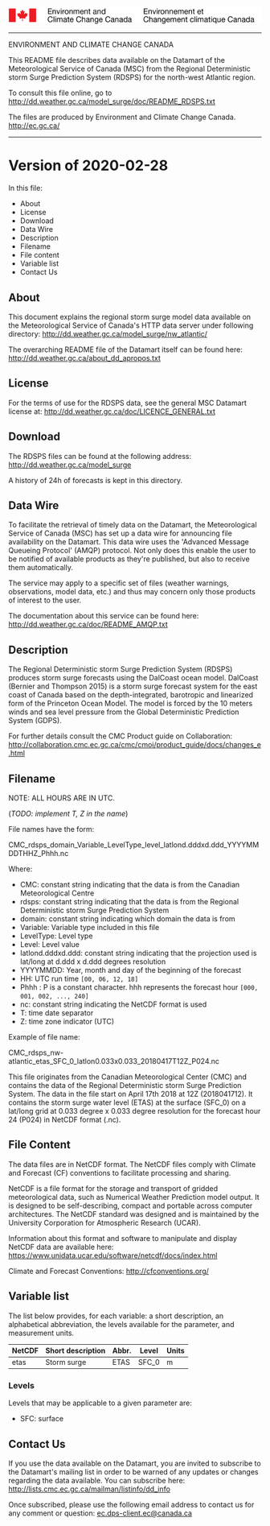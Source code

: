 
![ECCC logo](../../../docs/img_eccc-logo.png)

----------------------------------------
ENVIRONMENT AND CLIMATE CHANGE CANADA

This README file describes data available on the Datamart of the Meteorological Service of Canada (MSC) from the Regional Deterministic storm Surge Prediction System (RDSPS) for the north-west Atlantic region.

To consult this file online, go to
http://dd.weather.gc.ca/model_surge/doc/README_RDSPS.txt

The files are produced by Environment and Climate Change Canada.
http://ec.gc.ca/

----------------------------------------


# Version of 2020-02-28

In this file:
* About
* License
* Download
* Data Wire
* Description
* Filename
* File content
* Variable list
* Contact Us


##   About  

This document explains the regional storm surge model data available on the Meteorological Service of Canada's HTTP data server under following directory:
http://dd.weather.gc.ca/model_surge/nw_atlantic/

The overarching README file of the Datamart itself can be found here:
http://dd.weather.gc.ca/about_dd_apropos.txt



##   License

For the terms of use for the RDSPS data, see the general MSC Datamart license at:
http://dd.weather.gc.ca/doc/LICENCE_GENERAL.txt


##    Download

The RDSPS files can be found at the following address:
http://dd.weather.gc.ca/model_surge

A history of 24h of forecasts is kept in this directory.


##     Data Wire  

To facilitate the retrieval of timely data on the Datamart, the Meteorological
Service of Canada (MSC) has set up a data wire for announcing file availability
on the Datamart.  This data wire uses the 'Advanced Message Queueing Protocol'
(AMQP) protocol. Not only does this enable the user to be notified of available
products as they're published, but also to receive them automatically.

The service may apply to a specific set of files (weather warnings,
observations, model data, etc.) and thus may concern only those products of
interest to the user.

The documentation about this service can be found here:
http://dd.weather.gc.ca/doc/README_AMQP.txt


##   Description

The Regional Deterministic storm Surge Prediction System (RDSPS) produces storm surge
forecasts using the DalCoast ocean model. DalCoast (Bernier and Thompson 2015) is a storm surge forecast system for the east coast of
Canada based on the depth-integrated, barotropic and linearized form of the
Princeton Ocean Model. The model is forced by the 10 meters winds and sea level pressure from the Global Deterministic
Prediction System (GDPS).

For further details consult the CMC Product guide on Collaboration:
http://collaboration.cmc.ec.gc.ca/cmc/cmoi/product_guide/docs/changes_e.html


##    Filename

NOTE:  ALL HOURS ARE IN UTC.

 (*TODO: implement T, Z in the name*)

File names have the form:

CMC_rdsps_domain_Variable_LevelType_level_latlond.dddxd.ddd_YYYYMMDDTHHZ_Phhh.nc

Where:

* CMC: constant string indicating that the data is from the Canadian Meteorological Centre
* rdsps: constant string indicating that the data is from the Regional Deterministic storm Surge Prediction System
* domain: constant string indicating which domain the data is from
* Variable: Variable type included in this file
* LevelType: Level type
* Level: Level value
* latlond.dddxd.ddd: constant string indicating that the projection used is lat/long at d.ddd x d.ddd degrees resolution
* YYYYMMDD: Year, month and day of the beginning of the forecast
* HH: UTC run time `[00, 06, 12, 18]`
* Phhh : P is a constant character. hhh represents the forecast hour `[000, 001, 002, ..., 240]`
* nc: constant string indicating the NetCDF format is used
* T: time date separator
* Z: time zone indicator (UTC)

Example of file name:

CMC_rdsps_nw-atlantic_etas_SFC_0_latlon0.033x0.033_20180417T12Z_P024.nc

This file originates from the Canadian Meteorological Center (CMC) and contains
the data of the Regional Deterministic storm Surge Prediction System. The data in the
file start on April 17th 2018 at 12Z (2018041712). It contains the storm surge water level (ETAS) at the surface (SFC_0) on a lat/long grid
at 0.033 degree x 0.033 degree resolution for the forecast hour 24 (P024) in
NetCDF format (.nc).


##   File Content

The data files are in NetCDF format. The NetCDF files comply with Climate and Forecast (CF) conventions to facilitate
processing and sharing.

NetCDF is a file format for the storage and transport of gridded meteorological
data, such as Numerical Weather Prediction model output. It is designed to be
self-describing, compact and portable across computer architectures.  The NetCDF standard was designed and is maintained by
the University Corporation for Atmospheric Research (UCAR).

Information about this format and software to manipulate and display NetCDF data are available here:
https://www.unidata.ucar.edu/software/netcdf/docs/index.html

Climate and Forecast Conventions:
http://cfconventions.org/


##    Variable list

The list below provides, for each variable: a short description, an alphabetical abbreviation, the levels available for the parameter, and measurement units.

|NetCDF  | Short description|                          Abbr.|  Level|  Units|
|--------|---------------|----------|----------|----------|
|etas    |Storm surge    |                            ETAS|   SFC_0|    m|


### Levels

Levels that may be applicable to a given parameter are:

* SFC: surface



##   Contact Us

If you use the data available on the Datamart, you are invited to subscribe to the Datamart's mailing list in order to be warned of any updates or changes regarding the data available. You can subscribe here:
http://lists.cmc.ec.gc.ca/mailman/listinfo/dd_info

Once subscribed, please use the following email address to contact us for any comment or question:
ec.dps-client.ec@canada.ca


